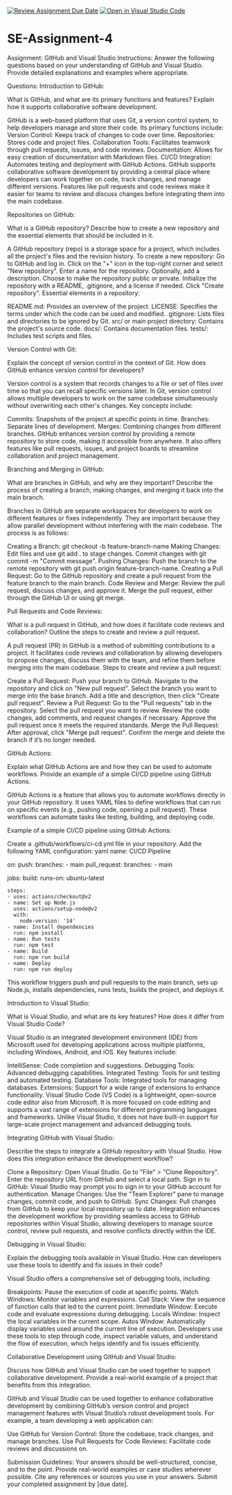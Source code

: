 [![Review Assignment Due Date](https://classroom.github.com/assets/deadline-readme-button-22041afd0340ce965d47ae6ef1cefeee28c7c493a6346c4f15d667ab976d596c.svg)](https://classroom.github.com/a/GvXCZgfk)
[![Open in Visual Studio Code](https://classroom.github.com/assets/open-in-vscode-2e0aaae1b6195c2367325f4f02e2d04e9abb55f0b24a779b69b11b9e10269abc.svg)](https://classroom.github.com/online_ide?assignment_repo_id=15366234&assignment_repo_type=AssignmentRepo)
# SE-Assignment-4
Assignment: GitHub and Visual Studio
Instructions:
Answer the following questions based on your understanding of GitHub and Visual Studio. Provide detailed explanations and examples where appropriate.

Questions:
Introduction to GitHub:

What is GitHub, and what are its primary functions and features? Explain how it supports collaborative software development.


GitHub is a web-based platform that uses Git, a version control system, to help developers manage and store their code. Its primary functions include:
Version Control: Keeps track of changes to code over time.
Repositories: Stores code and project files.
Collaboration Tools: Facilitates teamwork through pull requests, issues, and code reviews.
Documentation: Allows for easy creation of documentation with Markdown files.
CI/CD Integration: Automates testing and deployment with GitHub Actions.
GitHub supports collaborative software development by providing a central place where developers can work together on code, track changes, and manage different versions. Features like pull requests and code reviews make it easier for teams to review and discuss changes before integrating them into the main codebase.

Repositories on GitHub:

What is a GitHub repository? Describe how to create a new repository and the essential elements that should be included in it.


A GitHub repository (repo) is a storage space for a project, which includes all the project's files and the revision history. To create a new repository:
Go to GitHub and log in.
Click on the "+" icon in the top-right corner and select "New repository".
Enter a name for the repository.
Optionally, add a description.
Choose to make the repository public or private.
Initialize the repository with a README, .gitignore, and a license if needed.
Click "Create repository".
Essential elements in a repository:

README.md: Provides an overview of the project.
LICENSE: Specifies the terms under which the code can be used and modified.
.gitignore: Lists files and directories to be ignored by Git.
src/ or main project directory: Contains the project's source code.
docs/: Contains documentation files.
tests/: Includes test scripts and files.

Version Control with Git:

Explain the concept of version control in the context of Git. How does GitHub enhance version control for developers?

Version control is a system that records changes to a file or set of files over time so that you can recall specific versions later. In Git, version control allows multiple developers to work on the same codebase simultaneously without overwriting each other's changes. Key concepts include:

Commits: Snapshots of the project at specific points in time.
Branches: Separate lines of development.
Merges: Combining changes from different branches.
GitHub enhances version control by providing a remote repository to store code, making it accessible from anywhere. It also offers features like pull requests, issues, and project boards to streamline collaboration and project management.



Branching and Merging in GitHub:

What are branches in GitHub, and why are they important? Describe the process of creating a branch, making changes, and merging it back into the main branch.


Branches in GitHub are separate workspaces for developers to work on different features or fixes independently. They are important because they allow parallel development without interfering with the main codebase. The process is as follows:

Creating a Branch:
git checkout -b feature-branch-name
Making Changes:
Edit files and use git add . to stage changes.
Commit changes with git commit -m "Commit message".
Pushing Changes:
Push the branch to the remote repository with git push origin feature-branch-name.
Creating a Pull Request:
Go to the GitHub repository and create a pull request from the feature branch to the main branch.
Code Review and Merge:
Review the pull request, discuss changes, and approve it.
Merge the pull request, either through the GitHub UI or using git merge.


Pull Requests and Code Reviews:

What is a pull request in GitHub, and how does it facilitate code reviews and collaboration? Outline the steps to create and review a pull request.


A pull request (PR) in GitHub is a method of submitting contributions to a project. It facilitates code reviews and collaboration by allowing developers to propose changes, discuss them with the team, and refine them before merging into the main codebase. Steps to create and review a pull request:

Create a Pull Request:
Push your branch to GitHub.
Navigate to the repository and click on "New pull request".
Select the branch you want to merge into the base branch.
Add a title and description, then click "Create pull request".
Review a Pull Request:
Go to the "Pull requests" tab in the repository.
Select the pull request you want to review.
Review the code changes, add comments, and request changes if necessary.
Approve the pull request once it meets the required standards.
Merge the Pull Request:
After approval, click "Merge pull request".
Confirm the merge and delete the branch if it’s no longer needed.


GitHub Actions:

Explain what GitHub Actions are and how they can be used to automate workflows. Provide an example of a simple CI/CD pipeline using GitHub Actions.


GitHub Actions is a feature that allows you to automate workflows directly in your GitHub repository. It uses YAML files to define workflows that can run on specific events (e.g., pushing code, opening a pull request). These workflows can automate tasks like testing, building, and deploying code.

Example of a simple CI/CD pipeline using GitHub Actions:

Create a .github/workflows/ci-cd.yml file in your repository.
Add the following YAML configuration:
yaml
name: CI/CD Pipeline

on:
  push:
    branches:
      - main
  pull_request:
    branches:
      - main

jobs:
  build:
    runs-on: ubuntu-latest

    steps:
    - uses: actions/checkout@v2
    - name: Set up Node.js
      uses: actions/setup-node@v2
      with:
        node-version: '14'
    - name: Install dependencies
      run: npm install
    - name: Run tests
      run: npm test
    - name: Build
      run: npm run build
    - name: Deploy
      run: npm run deploy
This workflow triggers push and pull requests to the main branch, sets up Node.js, installs dependencies, runs tests, builds the project, and deploys it.


Introduction to Visual Studio:

What is Visual Studio, and what are its key features? How does it differ from Visual Studio Code?



Visual Studio is an integrated development environment (IDE) from Microsoft used for developing applications across multiple platforms, including Windows, Android, and iOS. Key features include:

IntelliSense: Code completion and suggestions.
Debugging Tools: Advanced debugging capabilities.
Integrated Testing: Tools for unit testing and automated testing.
Database Tools: Integrated tools for managing databases.
Extensions: Support for a wide range of extensions to enhance functionality.
Visual Studio Code (VS Code) is a lightweight, open-source code editor also from Microsoft. It is more focused on code editing and supports a vast range of extensions for different programming languages and frameworks. Unlike Visual Studio, it does not have built-in support for large-scale project management and advanced debugging tools.


Integrating GitHub with Visual Studio:

Describe the steps to integrate a GitHub repository with Visual Studio. How does this integration enhance the development workflow?




Clone a Repository:
Open Visual Studio.
Go to "File" > "Clone Repository".
Enter the repository URL from GitHub and select a local path.
Sign in to GitHub:
Visual Studio may prompt you to sign in to your GitHub account for authentication.
Manage Changes:
Use the "Team Explorer" pane to manage changes, commit code, and push to GitHub.
Sync Changes:
Pull changes from GitHub to keep your local repository up to date.
Integration enhances the development workflow by providing seamless access to GitHub repositories within Visual Studio, allowing developers to manage source control, review pull requests, and resolve conflicts directly within the IDE.




Debugging in Visual Studio:

Explain the debugging tools available in Visual Studio. How can developers use these tools to identify and fix issues in their code?





Visual Studio offers a comprehensive set of debugging tools, including:

Breakpoints: Pause the execution of code at specific points.
Watch Windows: Monitor variables and expressions.
Call Stack: View the sequence of function calls that led to the current point.
Immediate Window: Execute code and evaluate expressions during debugging.
Locals Window: Inspect the local variables in the current scope.
Autos Window: Automatically display variables used around the current line of execution.
Developers use these tools to step through code, inspect variable values, and understand the flow of execution, which helps identify and fix issues efficiently.




Collaborative Development using GitHub and Visual Studio:

Discuss how GitHub and Visual Studio can be used together to support collaborative development. Provide a real-world example of a project that benefits from this integration.



GitHub and Visual Studio can be used together to enhance collaborative development by combining GitHub’s version control and project management features with Visual Studio’s robust development tools. For example, a team developing a web application can:

Use GitHub for Version Control: Store the codebase, track changes, and manage branches.
Use Pull Requests for Code Reviews: Facilitate code reviews and discussions on.

Submission Guidelines:
Your answers should be well-structured, concise, and to the point.
Provide real-world examples or case studies wherever possible.
Cite any references or sources you use in your answers.
Submit your completed assignment by [due date].
